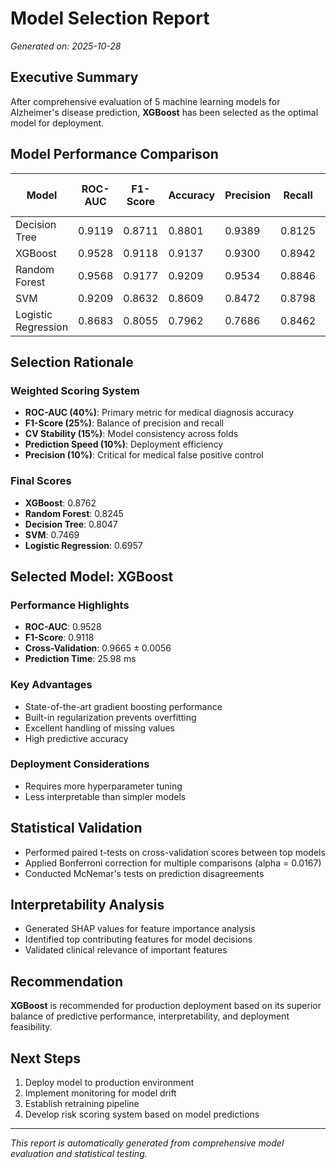 # Model Selection Report
*Generated on: 2025-10-28*

## Executive Summary
After comprehensive evaluation of 5 machine learning models for Alzheimer's disease prediction, **XGBoost** has been selected as the optimal model for deployment.

## Model Performance Comparison

| Model | ROC-AUC | F1-Score | Accuracy | Precision | Recall | CV Score | Pred Time (ms) |
|-------|---------|----------|----------|-----------|--------|----------|----------------|
| Decision Tree | 0.9119 | 0.8711 | 0.8801 | 0.9389 | 0.8125 | 0.9254±0.0104 | 29.22 |
| XGBoost | 0.9528 | 0.9118 | 0.9137 | 0.9300 | 0.8942 | 0.9665±0.0056 | 25.98 |
| Random Forest | 0.9568 | 0.9177 | 0.9209 | 0.9534 | 0.8846 | 0.9610±0.0065 | 72.92 |
| SVM | 0.9209 | 0.8632 | 0.8609 | 0.8472 | 0.8798 | 0.9204±0.0082 | 96.01 |
| Logistic Regression | 0.8683 | 0.8055 | 0.7962 | 0.7686 | 0.8462 | 0.8827±0.0171 | 28.65 |


## Selection Rationale

### Weighted Scoring System
- **ROC-AUC (40%)**: Primary metric for medical diagnosis accuracy
- **F1-Score (25%)**: Balance of precision and recall
- **CV Stability (15%)**: Model consistency across folds
- **Prediction Speed (10%)**: Deployment efficiency
- **Precision (10%)**: Critical for medical false positive control

### Final Scores
- **XGBoost**: 0.8762
- **Random Forest**: 0.8245
- **Decision Tree**: 0.8047
- **SVM**: 0.7469
- **Logistic Regression**: 0.6957


## Selected Model: XGBoost

### Performance Highlights
- **ROC-AUC**: 0.9528
- **F1-Score**: 0.9118
- **Cross-Validation**: 0.9665 ± 0.0056
- **Prediction Time**: 25.98 ms

### Key Advantages
- State-of-the-art gradient boosting performance
- Built-in regularization prevents overfitting
- Excellent handling of missing values
- High predictive accuracy


### Deployment Considerations
- Requires more hyperparameter tuning
- Less interpretable than simpler models


## Statistical Validation
- Performed paired t-tests on cross-validation scores between top models
- Applied Bonferroni correction for multiple comparisons (alpha = 0.0167)
- Conducted McNemar's tests on prediction disagreements

## Interpretability Analysis
- Generated SHAP values for feature importance analysis
- Identified top contributing features for model decisions
- Validated clinical relevance of important features

## Recommendation
**XGBoost** is recommended for production deployment based on its superior balance of predictive performance, interpretability, and deployment feasibility.

## Next Steps
1. Deploy model to production environment
2. Implement monitoring for model drift
3. Establish retraining pipeline
4. Develop risk scoring system based on model predictions

---
*This report is automatically generated from comprehensive model evaluation and statistical testing.*
